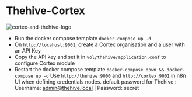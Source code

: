 # Thehive-Cortex

![cortex-and-thehive-logo](https://user-images.githubusercontent.com/98898685/166641639-036acbdc-7055-4a8d-ab61-beb807bac237.png)

- Run the docker compose template `docker-compose up -d`
- On `http://locahost:9001`, create a Cortex organisation and a user with an API Key
- Copy the API key and set it in `vol/thehive/application.conf` to configure Cortex module
- Restart the docker compose template `docker-compose down && docker-compose up -d`
Use `http://thehive:9000` and `http://cortex:9001` in n8n UI when defining credentials nodes.
default password for Thehive : Username: admin@thehive.local | Password: secret
